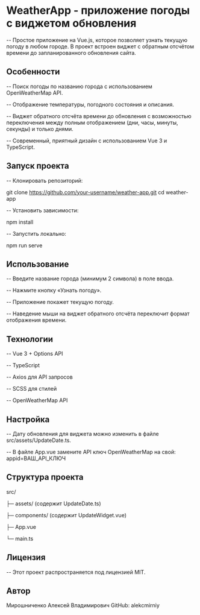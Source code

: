 # WeatherApp - приложение погоды с виджетом обновления

-- Простое приложение на Vue.js, которое позволяет узнать текущую погоду в любом городе. В проект встроен виджет с обратным отсчётом времени до запланированного обновления сайта.

## Особенности

-- Поиск погоды по названию города с использованием OpenWeatherMap API.

-- Отображение температуры, погодного состояния и описания.

-- Виджет обратного отсчёта времени до обновления с возможностью переключения между полным отображением (дни, часы, минуты, секунды) и только днями.

-- Современный, приятный дизайн с использованием Vue 3 и TypeScript.

## Запуск проекта

-- Клонировать репозиторий:

git clone https://github.com/your-username/weather-app.git
cd weather-app

-- Установить зависимости:

npm install

-- Запустить локально:

npm run serve


## Использование

-- Введите название города (минимум 2 символа) в поле ввода.

-- Нажмите кнопку «Узнать погоду».

-- Приложение покажет текущую погоду.

-- Наведение мыши на виджет обратного отсчёта переключит формат отображения времени.

## Технологии

-- Vue 3 + Options API

-- TypeScript

-- Axios для API запросов

-- SCSS для стилей

-- OpenWeatherMap API

## Настройка

-- Дату обновления для виджета можно изменить в файле src/assets/UpdateDate.ts.

-- В файле App.vue замените API ключ OpenWeatherMap на свой:        appid=ВАШ_API_КЛЮЧ

## Структура проекта

src/

  ├─ assets/ (содержит UpdateDate.ts)
  
  ├─ components/ (содержит UpdateWidget.vue)
  
  ├─ App.vue
  
  └─ main.ts


## Лицензия

-- Этот проект распространяется под лицензией MIT.

## Автор

Мирошниченко Алексей Владимирович
GitHub: alekcmirniy
